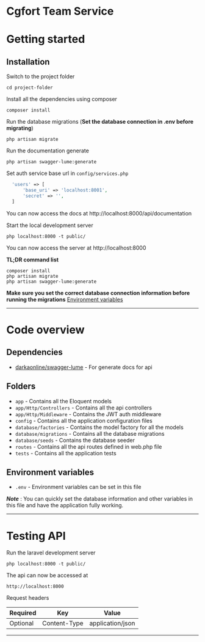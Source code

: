 # Cgfort Team Service

# Getting started

## Installation

Switch to the project folder

    cd project-folder

Install all the dependencies using composer

    composer install

Run the database migrations (**Set the database connection in .env before migrating**)

    php artisan migrate

Run the documentation generate

    php artisan swagger-lume:generate

Set auth service base url in `config/services.php`

  ```php
    'users' => [
        'base_uri' => 'localhost:8001',
        'secret' => '',
    ]
  ```
  
You can now access the docs at http://localhost:8000/api/documentation
    
Start the local development server

    php localhost:8000 -t public/

You can now access the server at http://localhost:8000

**TL;DR command list**

    composer install
    php artisan migrate
    php artisan swagger-lume:generate
    
**Make sure you set the correct database connection information before running the migrations** [Environment variables](#environment-variables)
    
----------

# Code overview

## Dependencies

- [darkaonline/swagger-lume](https://github.com/DarkaOnLine/SwaggerLume) - For generate docs for api

## Folders

- `app` - Contains all the Eloquent models
- `app/Http/Controllers` - Contains all the api controllers
- `app/Http/Middleware` - Contains the JWT auth middleware
- `config` - Contains all the application configuration files
- `database/factories` - Contains the model factory for all the models
- `database/migrations` - Contains all the database migrations
- `database/seeds` - Contains the database seeder
- `routes` - Contains all the api routes defined in web.php file
- `tests` - Contains all the application tests

## Environment variables

- `.env` - Environment variables can be set in this file

***Note*** : You can quickly set the database information and other variables in this file and have the application fully working.

----------

# Testing API

Run the laravel development server

    php localhost:8000 -t public/

The api can now be accessed at

    http://localhost:8000

Request headers

| **Required** 	| **Key**              	| **Value**        
|----------	|------------------	|------------------	|
| Optional  | Content-Type     	| application/json 	|

----------
